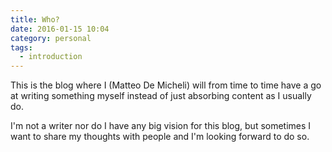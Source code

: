 ```yaml
---
title: Who?
date: 2016-01-15 10:04
category: personal
tags:
  - introduction
---
```


This is the blog where I (Matteo De Micheli) will from time to time have a go at writing something myself instead of just absorbing content as I usually do. 

<!-- more -->

I'm not a writer nor do I have any big vision for this blog, but sometimes I want to share my thoughts with people and I'm looking forward to do so.

